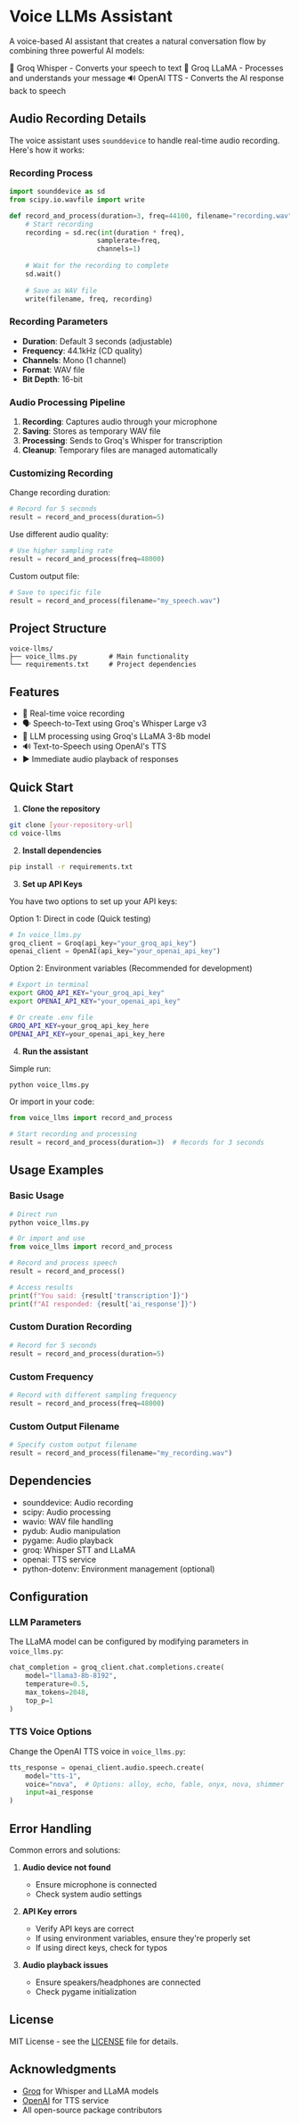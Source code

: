 # Voice LLMs Assistant

A voice-based AI assistant that creates a natural conversation flow by combining three powerful AI models:

🎤 Groq Whisper - Converts your speech to text
🧠 Groq LLaMA - Processes and understands your message
🔊 OpenAI TTS - Converts the AI response back to speech

## Audio Recording Details

The voice assistant uses `sounddevice` to handle real-time audio recording. Here's how it works:

### Recording Process
```python
import sounddevice as sd
from scipy.io.wavfile import write

def record_and_process(duration=3, freq=44100, filename="recording.wav"):
    # Start recording
    recording = sd.rec(int(duration * freq),
                      samplerate=freq,
                      channels=1)
    
    # Wait for the recording to complete
    sd.wait()
    
    # Save as WAV file
    write(filename, freq, recording)
```

### Recording Parameters
- **Duration**: Default 3 seconds (adjustable)
- **Frequency**: 44.1kHz (CD quality)
- **Channels**: Mono (1 channel)
- **Format**: WAV file
- **Bit Depth**: 16-bit

### Audio Processing Pipeline
1. **Recording**: Captures audio through your microphone
2. **Saving**: Stores as temporary WAV file
3. **Processing**: Sends to Groq's Whisper for transcription
4. **Cleanup**: Temporary files are managed automatically

### Customizing Recording

Change recording duration:
```python
# Record for 5 seconds
result = record_and_process(duration=5)
```

Use different audio quality:
```python
# Use higher sampling rate
result = record_and_process(freq=48000)
```

Custom output file:
```python
# Save to specific file
result = record_and_process(filename="my_speech.wav")
```


## Project Structure
```
voice-llms/
├── voice_llms.py        # Main functionality
└── requirements.txt     # Project dependencies
```

## Features

- 🎤 Real-time voice recording
- 🗣️ Speech-to-Text using Groq's Whisper Large v3
- 🤖 LLM processing using Groq's LLaMA 3-8b model
- 🔊 Text-to-Speech using OpenAI's TTS
- ▶️ Immediate audio playback of responses

## Quick Start

1. **Clone the repository**
```bash
git clone [your-repository-url]
cd voice-llms
```

2. **Install dependencies**
```bash
pip install -r requirements.txt
```

3. **Set up API Keys**

You have two options to set up your API keys:

Option 1: Direct in code (Quick testing)
```python
# In voice_llms.py
groq_client = Groq(api_key="your_groq_api_key")
openai_client = OpenAI(api_key="your_openai_api_key")
```

Option 2: Environment variables (Recommended for development)
```bash
# Export in terminal
export GROQ_API_KEY="your_groq_api_key"
export OPENAI_API_KEY="your_openai_api_key"

# Or create .env file
GROQ_API_KEY=your_groq_api_key_here
OPENAI_API_KEY=your_openai_api_key_here
```

4. **Run the assistant**

Simple run:
```bash
python voice_llms.py
```

Or import in your code:
```python
from voice_llms import record_and_process

# Start recording and processing
result = record_and_process(duration=3)  # Records for 3 seconds
```

## Usage Examples

### Basic Usage
```python
# Direct run
python voice_llms.py

# Or import and use
from voice_llms import record_and_process

# Record and process speech
result = record_and_process()

# Access results
print(f"You said: {result['transcription']}")
print(f"AI responded: {result['ai_response']}")
```

### Custom Duration Recording
```python
# Record for 5 seconds
result = record_and_process(duration=5)
```

### Custom Frequency
```python
# Record with different sampling frequency
result = record_and_process(freq=48000)
```

### Custom Output Filename
```python
# Specify custom output filename
result = record_and_process(filename="my_recording.wav")
```

## Dependencies

- sounddevice: Audio recording
- scipy: Audio processing
- wavio: WAV file handling
- pydub: Audio manipulation
- pygame: Audio playback
- groq: Whisper STT and LLaMA
- openai: TTS service
- python-dotenv: Environment management (optional)

## Configuration

### LLM Parameters
The LLaMA model can be configured by modifying parameters in `voice_llms.py`:
```python
chat_completion = groq_client.chat.completions.create(
    model="llama3-8b-8192",
    temperature=0.5,
    max_tokens=2048,
    top_p=1
)
```

### TTS Voice Options
Change the OpenAI TTS voice in `voice_llms.py`:
```python
tts_response = openai_client.audio.speech.create(
    model="tts-1",
    voice="nova",  # Options: alloy, echo, fable, onyx, nova, shimmer
    input=ai_response
)
```

## Error Handling

Common errors and solutions:

1. **Audio device not found**
   - Ensure microphone is connected
   - Check system audio settings

2. **API Key errors**
   - Verify API keys are correct
   - If using environment variables, ensure they're properly set
   - If using direct keys, check for typos

3. **Audio playback issues**
   - Ensure speakers/headphones are connected
   - Check pygame initialization

## License

MIT License - see the [LICENSE](LICENSE) file for details.

## Acknowledgments

- [Groq](https://groq.com/) for Whisper and LLaMA models
- [OpenAI](https://openai.com/) for TTS service
- All open-source package contributors